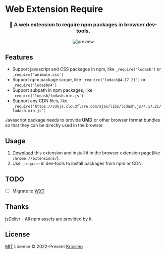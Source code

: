 # Web Extension Require

<h3 align="center">
  🚀 A web extension to require npm packages in browser dev-tools.
</h3>


<p align="center">
  <img src="./screenshots/preview.gif" alt="preview" />
</p>

## Features

- Support javascript and CSS packages in npm, like `_require('lodash')` or `_require('animate.css')`
- Support npm package scope, like `_require('lodash@4.17.21')` or `_require('lodash@4')`
- Support subpath in npm packages, like `_require('lodash/lodash.min.js')`
- Support any CDN files, like `_require('https://cdnjs.cloudflare.com/ajax/libs/lodash.js/4.17.21/lodash.min.js')`

Javascript package needs to provide **UMD** or other browser format bundles so that they can be directly used in the browser.

## Usage

1. [Download](https://github.com/kricsleo/webext-require/releases) this extension and install it in the browser extension page(like `chrome://extensions/`).
2. Use `_require` in dev-tools to install packages from npm or CDN.

## TODO

- [ ] Migrate to [WXT](https://github.com/wxt-dev/wxt)

## Thanks

[jsDelivr](https://www.jsdelivr.com/) - All npm assets are provided by it.

## License

[MIT](./LICENSE) License © 2022-Present [Kricsleo](https://github.com/kricsleo)
